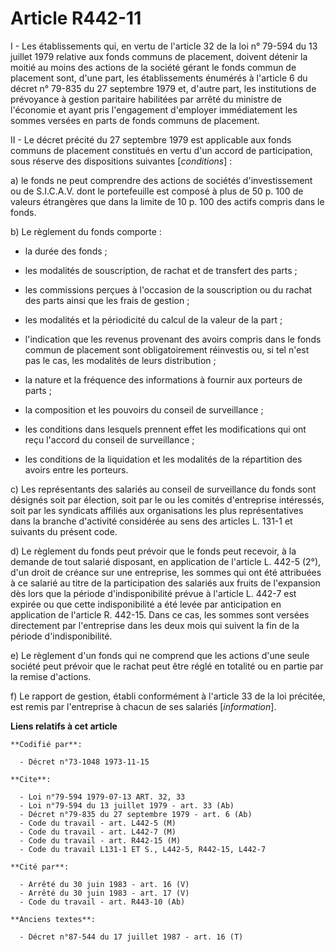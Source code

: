 # Article R442-11

I - Les établissements qui, en vertu de l'article 32 de la loi n° 79-594 du 13 juillet 1979 relative aux fonds communs de
placement, doivent détenir la moitié au moins des actions de la société gérant le fonds commun de placement sont, d'une part,
les établissements énumérés à l'article 6 du décret n° 79-835 du 27 septembre 1979 et, d'autre part, les institutions de
prévoyance à gestion paritaire habilitées par arrêté du ministre de l'économie et ayant pris l'engagement d'employer
immédiatement les sommes versées en parts de fonds communs de placement.

II - Le décret précité du 27 septembre 1979 est applicable aux fonds communs de placement constitués en vertu d'un accord de
participation, sous réserve des dispositions suivantes [*conditions*] :

a) le fonds ne peut comprendre des actions de sociétés d'investissement ou de S.I.C.A.V. dont le portefeuille est composé à
plus de 50 p. 100 de valeurs étrangères que dans la limite de 10 p. 100 des actifs compris dans le fonds.

b) Le règlement du fonds comporte :

- la durée des fonds ;

- les modalités de souscription, de rachat et de transfert des parts ;

- les commissions perçues à l'occasion de la souscription ou du rachat des parts ainsi que les frais de gestion ;

- les modalités et la périodicité du calcul de la valeur de la part ;

- l'indication que les revenus provenant des avoirs compris dans le fonds commun de placement sont obligatoirement réinvestis
ou, si tel n'est pas le cas, les modalités de leurs distribution ;

- la nature et la fréquence des informations à fournir aux porteurs de parts ;

- la composition et les pouvoirs du conseil de surveillance ;

- les conditions dans lesquels prennent effet les modifications qui ont reçu l'accord du conseil de surveillance ;

- les conditions de la liquidation et les modalités de la répartition des avoirs entre les porteurs.

c) Les représentants des salariés au conseil de surveillance du fonds sont désignés soit par élection, soit par le ou les
comités d'entreprise intéressés, soit par les syndicats affiliés aux organisations les plus représentatives dans la branche
d'activité considérée au sens des articles L. 131-1 et suivants du présent code.

d) Le règlement du fonds peut prévoir que le fonds peut recevoir, à la demande de tout salarié disposant, en application de
l'article L. 442-5 (2°), d'un droit de créance sur une entreprise, les sommes qui ont été attribuées à ce salarié au titre de
la participation des salariés aux fruits de l'expansion dès lors que la période d'indisponibilité prévue à l'article L. 442-7
est expirée ou que cette indisponibilité a été levée par anticipation en application de l'article R. 442-15. Dans ce cas, les
sommes sont versées directement par l'entreprise dans les deux mois qui suivent la fin de la période d'indisponibilité.

e) Le règlement d'un fonds qui ne comprend que les actions d'une seule société peut prévoir que le rachat peut être réglé en
totalité ou en partie par la remise d'actions.

f) Le rapport de gestion, établi conformément à l'article 33 de la loi précitée, est remis par l'entreprise à chacun de ses
salariés [*information*].

**Liens relatifs à cet article**

	**Codifié par**:

	  - Décret n°73-1048 1973-11-15

	**Cite**:

	  - Loi n°79-594 1979-07-13 ART. 32, 33
	  - Loi n°79-594 du 13 juillet 1979 - art. 33 (Ab)
	  - Décret n°79-835 du 27 septembre 1979 - art. 6 (Ab)
	  - Code du travail - art. L442-5 (M)
	  - Code du travail - art. L442-7 (M)
	  - Code du travail - art. R442-15 (M)
	  - Code du travail L131-1 ET S., L442-5, R442-15, L442-7

	**Cité par**:

	  - Arrêté du 30 juin 1983 - art. 16 (V)
	  - Arrêté du 30 juin 1983 - art. 17 (V)
	  - Code du travail - art. R443-10 (Ab)

	**Anciens textes**:

	  - Décret n°87-544 du 17 juillet 1987 - art. 16 (T)
